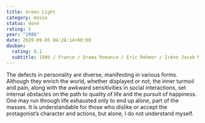 ```yaml
---
title: Green Light
category: movie
status: done
rating: 5
year: "1986"
date: 2020-09-05 04:26:14+08:00
douban:
  rating: 8.1
  subtitle: 1986 / France / Drama Romance / Eric Rohmer / Irène Jacob Marie Rivière
---
```


The defects in personality are diverse, manifesting in various forms. Although they enrich the world, whether displayed or not, the inner turmoil and pain, along with the awkward sensitivities in social interactions, set internal obstacles on the path to quality of life and the pursuit of happiness. One may run through life exhausted only to end up alone, part of the masses. It is understandable for those who dislike or accept the protagonist’s character and actions, but alone, I do not understand myself.
